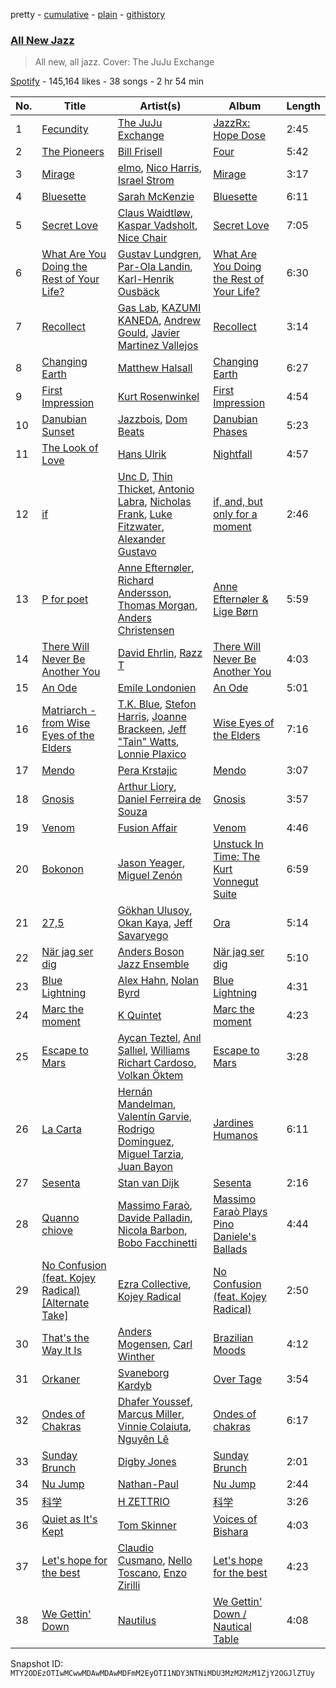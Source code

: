 pretty - [cumulative](/playlists/cumulative/37i9dQZF1DWW2c0C8Vb2IR.md) - [plain](/playlists/plain/37i9dQZF1DWW2c0C8Vb2IR) - [githistory](https://github.githistory.xyz/mackorone/spotify-playlist-archive/blob/main/playlists/plain/37i9dQZF1DWW2c0C8Vb2IR)

### [All New Jazz](https://open.spotify.com/playlist/37i9dQZF1DWW2c0C8Vb2IR)

> All new, all jazz\. Cover: The JuJu Exchange

[Spotify](https://open.spotify.com/user/spotify) - 145,164 likes - 38 songs - 2 hr 54 min

| No. | Title | Artist(s) | Album | Length |
|---|---|---|---|---|
| 1 | [Fecundity](https://open.spotify.com/track/1uG1tu4nUwjtW4xqpXcqdL) | [The JuJu Exchange](https://open.spotify.com/artist/2z18t1v0xbF5ehh25MMfPV) | [JazzRx: Hope Dose](https://open.spotify.com/album/0zSAqMwol0Zb2aaJcWPzOE) | 2:45 |
| 2 | [The Pioneers](https://open.spotify.com/track/6aUm3x3eDyWWi7vn4stopF) | [Bill Frisell](https://open.spotify.com/artist/3SONlwqLIP2GtaMh9pLYe5) | [Four](https://open.spotify.com/album/0GhCs8GREBNY1uUZhHQuYr) | 5:42 |
| 3 | [Mirage](https://open.spotify.com/track/504JluU0SrgimOW69mwCYx) | [elmo](https://open.spotify.com/artist/6O7h27p4Oaa1kZ8Q04IO3f), [Nico Harris](https://open.spotify.com/artist/7uG2WfWc9JvU3scV41GzpM), [Israel Strom](https://open.spotify.com/artist/07Z6BmMLQSWERbqmg4T8XL) | [Mirage](https://open.spotify.com/album/2GFnHs15SPG2ziCriUPA9v) | 3:17 |
| 4 | [Bluesette](https://open.spotify.com/track/7m3pBEyFnyer2UYo6L1SfQ) | [Sarah McKenzie](https://open.spotify.com/artist/4HXtFN7bAZUp0GtsRRpzW2) | [Bluesette](https://open.spotify.com/album/1h0e7A8uNrtArUgFz6f8Il) | 6:11 |
| 5 | [Secret Love](https://open.spotify.com/track/24Ojhb1QZqe5OlxwPXb56q) | [Claus Waidtløw](https://open.spotify.com/artist/3dz5vxw8WxPgcbD2HIVN5D), [Kaspar Vadsholt](https://open.spotify.com/artist/0OXMwGe6XaYuXQOIIBBNEZ), [Nice Chair](https://open.spotify.com/artist/4KRRW8ovgKX51Q7wmirbo6) | [Secret Love](https://open.spotify.com/album/4lyulYMJKX79nZG4m6Ru7p) | 7:05 |
| 6 | [What Are You Doing the Rest of Your Life?](https://open.spotify.com/track/7LL0QkIE3gZLmqUbptVLc2) | [Gustav Lundgren](https://open.spotify.com/artist/2Qb6yi78O4qlvQDB5JvZKV), [Par\-Ola Landin](https://open.spotify.com/artist/3NJu7iWtCAtWMAWhaWKwEr), [Karl\-Henrik Ousbäck](https://open.spotify.com/artist/4S3y6LL6sBcjwwSEYknBwV) | [What Are You Doing the Rest of Your Life?](https://open.spotify.com/album/4C9bsmeHvh168BMnqd5stY) | 6:30 |
| 7 | [Recollect](https://open.spotify.com/track/6DSe1rDxxqyLfdynWGAtKR) | [Gas Lab](https://open.spotify.com/artist/2oJeeqyPBtkQJgsZgjFboN), [KAZUMI KANEDA](https://open.spotify.com/artist/7mQtMaMaPMw2NTeYXfT53M), [Andrew Gould](https://open.spotify.com/artist/43x1BBwvvb5NXdjg1VTHY0), [Javier Martinez Vallejos](https://open.spotify.com/artist/7A0Hqf5PHDLbxCDmYaz1xI) | [Recollect](https://open.spotify.com/album/0nFj3w1D7t8zz6a5lAepjp) | 3:14 |
| 8 | [Changing Earth](https://open.spotify.com/track/2qcNwE8poqBYjjqgypWvte) | [Matthew Halsall](https://open.spotify.com/artist/0Cioop2zjxXxtcPUme7R46) | [Changing Earth](https://open.spotify.com/album/7ItHCzSTvv8rxUN1S7NpZW) | 6:27 |
| 9 | [First Impression](https://open.spotify.com/track/7eNo1j7YOW1yUL5CjZrAB9) | [Kurt Rosenwinkel](https://open.spotify.com/artist/253GMpCNwx1TJtASNAeDoP) | [First Impression](https://open.spotify.com/album/0VpYnotDdHd4HVoGo49xI5) | 4:54 |
| 10 | [Danubian Sunset](https://open.spotify.com/track/6aw7XbRyXI85epP5GOlWvA) | [Jazzbois](https://open.spotify.com/artist/0jq1z5MQSlFtvpbnLzeEul), [Dom Beats](https://open.spotify.com/artist/2eaCBvMHhhq9rQo9npqKet) | [Danubian Phases](https://open.spotify.com/album/6IzLLQLGvurzxNOVymAVxs) | 5:23 |
| 11 | [The Look of Love](https://open.spotify.com/track/42Nk4PZWbbM1cgLj0oh9Zc) | [Hans Ulrik](https://open.spotify.com/artist/1SdvVqfeIalD1XCYMO9HsF) | [Nightfall](https://open.spotify.com/album/2WSxLxdGEYVtQAuV41KLJ0) | 4:57 |
| 12 | [if](https://open.spotify.com/track/4mQTzy1PB53WnT0w2JcyCN) | [Unc D](https://open.spotify.com/artist/4nYyzsmTazjKFqRPQCuBCO), [Thin Thicket](https://open.spotify.com/artist/40Wb8U0vUhR1a7UQXCJ9Ng), [Antonio Labra](https://open.spotify.com/artist/27zwBTNwuN786OvS6BpzD4), [Nicholas Frank](https://open.spotify.com/artist/1lvvQNtbJDnA6VYOps1VAH), [Luke Fitzwater](https://open.spotify.com/artist/0c8zIsExfjoOvhMgJwnyNL), [Alexander Gustavo](https://open.spotify.com/artist/5FEtj6DpRBnz1C7HrL94Jq) | [if, and, but only for a moment](https://open.spotify.com/album/3kv3Abel4uCVuLXJ4ms2Qv) | 2:46 |
| 13 | [P for poet](https://open.spotify.com/track/5ZLZ9OgB8KGq3dXF5GKc2X) | [Anne Efternøler](https://open.spotify.com/artist/3UZe3TxHoaf9d7IbrzkulA), [Richard Andersson](https://open.spotify.com/artist/7gUUsqJ2B9OBcmlcisjscK), [Thomas Morgan](https://open.spotify.com/artist/6txzCcsy6ZKKKQLHmE3Y9L), [Anders Christensen](https://open.spotify.com/artist/21LcuBnhMZZraq4AB6mgwM) | [Anne Efternøler & Lige Børn](https://open.spotify.com/album/3Zyir1WzvXvO4ZDj3iSB9X) | 5:59 |
| 14 | [There Will Never Be Another You](https://open.spotify.com/track/0NkOhRcOXlPdpHLqrs55Ok) | [David Ehrlin](https://open.spotify.com/artist/2eqg34cLhulWKYQE4yFWAo), [Razz T](https://open.spotify.com/artist/0MHae1e1bGtJJsBw0QePi7) | [There Will Never Be Another You](https://open.spotify.com/album/2ohwUlnmuf0LScb8pU7ppJ) | 4:03 |
| 15 | [An Ode](https://open.spotify.com/track/59C1gt0M1tvtwFdJR0tzX1) | [Emile Londonien](https://open.spotify.com/artist/5xl5tvMxqmHqRbSUHajNS7) | [An Ode](https://open.spotify.com/album/4BEVT3SXNmALzwZOAONfby) | 5:01 |
| 16 | [Matriarch \- from Wise Eyes of the Elders](https://open.spotify.com/track/6P3Xb3LDqcnOEuvuKebvU9) | [T.K\. Blue](https://open.spotify.com/artist/15v2xkHenbZ9l2dURXSnPn), [Stefon Harris](https://open.spotify.com/artist/4FDlrSZ3mEv5Jvn482sCbZ), [Joanne Brackeen](https://open.spotify.com/artist/6xTZJ3wPbBqduZQWHPAoFA), [Jeff "Tain" Watts](https://open.spotify.com/artist/0hZXvDnljkma4aThiBMQ6h), [Lonnie Plaxico](https://open.spotify.com/artist/0spbTiThbYmwEMscsGzuoh) | [Wise Eyes of the Elders](https://open.spotify.com/album/4lyZ6PWQrZTtAGzyqoPMV5) | 7:16 |
| 17 | [Mendo](https://open.spotify.com/track/3U5HC5QWwrmMFsHLRccNd9) | [Pera Krstajic](https://open.spotify.com/artist/3kNkllh7QAhy7282M8f1mW) | [Mendo](https://open.spotify.com/album/3Rwb1vqIDkEa6IxdBgMphp) | 3:07 |
| 18 | [Gnosis](https://open.spotify.com/track/7JgWWktMaCnHOvgc6IpVXv) | [Arthur Liory](https://open.spotify.com/artist/3tmfnaMiCdg2mTvs2RozxK), [Daniel Ferreira de Souza](https://open.spotify.com/artist/2egwoLxq4f59HVwxoRXNH4) | [Gnosis](https://open.spotify.com/album/43Rj8nGeb04BXnKd3ke5wb) | 3:57 |
| 19 | [Venom](https://open.spotify.com/track/6JDMDQwTkNdHpct41V0V7T) | [Fusion Affair](https://open.spotify.com/artist/3tMAEo4xyBCOhUbOYZKnyN) | [Venom](https://open.spotify.com/album/3s33h3bMU971A7bJAGFbOS) | 4:46 |
| 20 | [Bokonon](https://open.spotify.com/track/6yqbfgBUwKLIuYa8SnWtVd) | [Jason Yeager](https://open.spotify.com/artist/2R0IYswtBomFBfEHX0KFEk), [Miguel Zenón](https://open.spotify.com/artist/16ZWHAtASUfHWkdT9NMXMj) | [Unstuck In Time: The Kurt Vonnegut Suite](https://open.spotify.com/album/1S2me8nZBYhr9GMtIQinso) | 6:59 |
| 21 | [27,5](https://open.spotify.com/track/6FlOuNoiXFHcB6WsYPAEvi) | [Gökhan Ulusoy](https://open.spotify.com/artist/5ors2hj14vUGkQuirGf8uT), [Okan Kaya](https://open.spotify.com/artist/3lWy7pvJAywr5PYE0RIMvT), [Jeff Savaryego](https://open.spotify.com/artist/6uKIXrZ9mdVVvZd6agD6fi) | [Ora](https://open.spotify.com/album/5NdkRcot2tw8kBkyhAUtsn) | 5:14 |
| 22 | [När jag ser dig](https://open.spotify.com/track/33WK09Q1UGTK1f2Pu4v0xd) | [Anders Boson Jazz Ensemble](https://open.spotify.com/artist/41da8g6o6JZKF3sX5OOYaL) | [När jag ser dig](https://open.spotify.com/album/2c30psqNT8HsdyU6bay10m) | 5:10 |
| 23 | [Blue Lightning](https://open.spotify.com/track/71rybNkIbKvyfz9fgGSyPg) | [Alex Hahn](https://open.spotify.com/artist/4zFVktEjyrZbYlrNwQ6lOa), [Nolan Byrd](https://open.spotify.com/artist/35uirMrAYfxrBE6Vx2H1nh) | [Blue Lightning](https://open.spotify.com/album/3lTS3jredQmhqlTLfxNoUy) | 4:31 |
| 24 | [Marc the moment](https://open.spotify.com/track/0pjyczSBK8lqOnVGCPIU0v) | [K Quintet](https://open.spotify.com/artist/003djCKQuDl8NP43hvU66G) | [Marc the moment](https://open.spotify.com/album/0IqVdZiu9NRHt3dQAIO5TR) | 4:23 |
| 25 | [Escape to Mars](https://open.spotify.com/track/2vc3Yib4xxlNJJucPxqr8p) | [Aycan Teztel](https://open.spotify.com/artist/23pPYFUQvWcJANg52Q2e6L), [Anıl Şallıel](https://open.spotify.com/artist/7wNfIZCBLC3oT0b9a7qcir), [Williams Richart Cardoso](https://open.spotify.com/artist/4AkrHBPJJyd3Hpl4119kkN), [Volkan Öktem](https://open.spotify.com/artist/2CKKVhnXg0a9sw0DOXmwLK) | [Escape to Mars](https://open.spotify.com/album/6OdMa4xdjMDPZzFekcRNPe) | 3:28 |
| 26 | [La Carta](https://open.spotify.com/track/2zuAgdL66ZThsi35JpQBDZ) | [Hernán Mandelman](https://open.spotify.com/artist/74NEmtI9fgBsJ6GpFkRnq1), [Valentín Garvie](https://open.spotify.com/artist/6aO3hgeO2F8R3jstgvd4Qn), [Rodrigo Dominguez](https://open.spotify.com/artist/3j30jmYK2pIEgaw3ZTLyL2), [Miguel Tarzia](https://open.spotify.com/artist/5l8QeZti5fdN56GFbFHjF0), [Juan Bayon](https://open.spotify.com/artist/5XVYQv0ALitPD7iqbGLaCm) | [Jardines Humanos](https://open.spotify.com/album/3Nssi0q8C8ziqy2xMsf5nw) | 6:11 |
| 27 | [Sesenta](https://open.spotify.com/track/1N5ykArxMEwJKcGPnjcjRl) | [Stan van Dijk](https://open.spotify.com/artist/25GV3gaaXXUYzESF1TiNFS) | [Sesenta](https://open.spotify.com/album/2Kp2UG9Re7aaHs2kUEVckB) | 2:16 |
| 28 | [Quanno chiove](https://open.spotify.com/track/46vefwWRRLijm8xNYrGUVH) | [Massimo Faraò](https://open.spotify.com/artist/04qLma4TvriHyGJ0YlK6XI), [Davide Palladin](https://open.spotify.com/artist/5NKYpROtVAHu5iudIQSs8z), [Nicola Barbon](https://open.spotify.com/artist/2HeWIvHGcrKkN5dab3lMnL), [Bobo Facchinetti](https://open.spotify.com/artist/1WiARZlaiu6ZXMmEVFeFqP) | [Massimo Faraò Plays Pino Daniele's Ballads](https://open.spotify.com/album/3IsclXG2EZrHu8ZYYzS5Cy) | 4:44 |
| 29 | [No Confusion \(feat\. Kojey Radical\) \[Alternate Take\]](https://open.spotify.com/track/6WHI0ZI3wAjxJrx4GQAAQF) | [Ezra Collective](https://open.spotify.com/artist/5BRAUN0yN8557PLRZIr02W), [Kojey Radical](https://open.spotify.com/artist/1HMhQzj2QXxR40zGDdaK6y) | [No Confusion \(feat\. Kojey Radical\)](https://open.spotify.com/album/1JIZ8ahbpr5CFTFRir5GPR) | 2:50 |
| 30 | [That's the Way It Is](https://open.spotify.com/track/2cQUpeNPocwLzbybZzm0Gi) | [Anders Mogensen](https://open.spotify.com/artist/6WPu073KUfyLXE41VEW9Ik), [Carl Winther](https://open.spotify.com/artist/6sGRzzszXhAo63o0iHBs7R) | [Brazilian Moods](https://open.spotify.com/album/2ziQ6aTPa4e99ZRJJUkO62) | 4:12 |
| 31 | [Orkaner](https://open.spotify.com/track/0EDOoCCjGsj3BscXv1S5Xf) | [Svaneborg Kardyb](https://open.spotify.com/artist/2aGCFk3Mvhs9Am7JHwoyRr) | [Over Tage](https://open.spotify.com/album/3d7Q2ztZQOnccU7gJ8y777) | 3:54 |
| 32 | [Ondes of Chakras](https://open.spotify.com/track/0XuzuAyCGR3fSO6q7f9gEf) | [Dhafer Youssef](https://open.spotify.com/artist/5UefiThiZ352HWMOgZvOhx), [Marcus Miller](https://open.spotify.com/artist/6fmq5mv6HnduZdlTOEYBC9), [Vinnie Colaiuta](https://open.spotify.com/artist/3JE0rhvpwUB5mK2OgUnWlO), [Nguyên Lê](https://open.spotify.com/artist/0FDi1P8xmY99il5uPynIMR) | [Ondes of chakras](https://open.spotify.com/album/23GxQ9FW6MJy2jeSOFuNSZ) | 6:17 |
| 33 | [Sunday Brunch](https://open.spotify.com/track/0yn5ghpJaaPd4eLSEyVpjp) | [Digby Jones](https://open.spotify.com/artist/4RSNNGdvEfBA2s3ziDFUlU) | [Sunday Brunch](https://open.spotify.com/album/72PVK2wHvkRpYygKKiUKme) | 2:01 |
| 34 | [Nu Jump](https://open.spotify.com/track/6dzqA3xfQFZtq6bluHR0dK) | [Nathan\-Paul](https://open.spotify.com/artist/5nTcwumRsv459Yw9kUP1JB) | [Nu Jump](https://open.spotify.com/album/1v7UyCTBjFExnN9eukkZ2L) | 2:44 |
| 35 | [科学](https://open.spotify.com/track/0fUxG11k3Oajkh5QvkBZxH) | [H ZETTRIO](https://open.spotify.com/artist/5Ga4ie7tlXW9Fc6ObLbSCY) | [科学](https://open.spotify.com/album/5K0JtbKBfcXl9xpthjLf9b) | 3:26 |
| 36 | [Quiet as It's Kept](https://open.spotify.com/track/4ATFNWs31uk1dHTu5BnOx7) | [Tom Skinner](https://open.spotify.com/artist/6WUuwGEgtKowXDyQtfB8S7) | [Voices of Bishara](https://open.spotify.com/album/0zPEYIOStlPrrgvZGlCrBR) | 4:03 |
| 37 | [Let's hope for the best](https://open.spotify.com/track/7zXBQmEujl16jxVwGjn2tG) | [Claudio Cusmano](https://open.spotify.com/artist/7thE1lsL7tjjjkEI2YnP9L), [Nello Toscano](https://open.spotify.com/artist/7qNdCsWwiixOoPiRbq3ZTR), [Enzo Zirilli](https://open.spotify.com/artist/2lZ6o7yrgffZNMIFlvkbk6) | [Let's hope for the best](https://open.spotify.com/album/4HO1riDvREUnAWXn7h6Up6) | 4:23 |
| 38 | [We Gettin' Down](https://open.spotify.com/track/4bJtIjDIOlY5z7GweNcGq3) | [Nautilus](https://open.spotify.com/artist/4BkWJqgQzg2M6iVG8u8mPA) | [We Gettin' Down / Nautical Table](https://open.spotify.com/album/3eOTsQqf3meYH8xlv9PYgH) | 4:08 |

Snapshot ID: `MTY2ODEzOTIwMCwwMDAwMDAwMDFmM2EyOTI1NDY3NTNiMDU3MzM2MzM1ZjY2OGJlZTUy`
